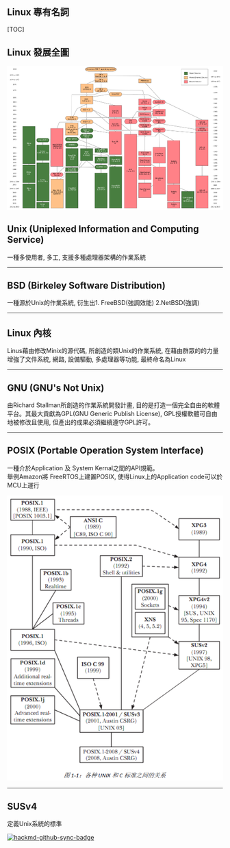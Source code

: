 ## Linux 專有名詞

[TOC]

Linux 發展全圖
---

![圖庫/1000px-Unix_history-simple.png](https://github.com/humblekyle/LinuxProgramming/blob/master/%E5%9C%96%E5%BA%AB/1000px-Unix_history-simple.png)

  
Unix (Uniplexed Information and Computing Service)
---
一種多使用者, 多工, 支援多種處理器架構的作業系統
___


BSD (Birkeley Software Distribution)
---
一種源於Unix的作業系統, 衍生出1. FreeBSD(強調效能) 2.NetBSD(強調)
___

Linux 內核
---
Linus藉由修改Minix的源代碼, 所創造的類Unix的作業系統, 在藉由群眾的的力量增強了文件系統, 網路, 設備驅動, 多處理器等功能, 最終命名為Linux
___

GNU (GNU's Not Unix)
---
由Richard Stallman所創造的作業系統開發計畫, 目的是打造一個完全自由的軟體平台。其最大貢獻為GPL(GNU Generic Publish License), GPL授權軟體可自由地被修改且使用, 但產出的成果必須繼續遵守GPL許可。
___

POSIX (Portable Operation System Interface)
---
一種介於Application 及 System Kernal之間的API規範。  
舉例Amazon將 FreeRTOS上建置POSIX, 使得Linux上的Application code可以於MCU上運行

![image](https://github.com/humblekyle/LinuxProgramming/blob/48ba2e1c1fefe9d68e0ee5508aebd6a7afc92ef1/%E5%9C%96%E5%BA%AB/Unix%E6%A8%99%E6%BA%96%E6%99%82%E9%96%93%E7%B7%9A.png)

___

SUSv4
---
定義Unix系統的標準




[![hackmd-github-sync-badge](https://hackmd.io/zaQ5XUqES2a3xKi8w0t7dA/badge)](https://hackmd.io/zaQ5XUqES2a3xKi8w0t7dA)
